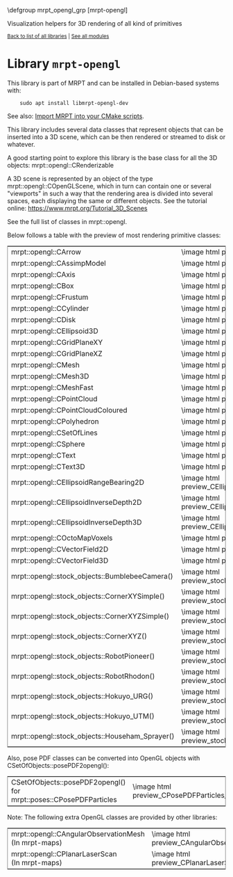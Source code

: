 \defgroup mrpt_opengl_grp [mrpt-opengl]

Visualization helpers for 3D rendering of all kind of primitives

<small> <a href="index.html#libs">Back to list of all libraries</a> | <a href="modules.html" >See all modules</a> </small>
<br>

# Library `mrpt-opengl`

This library is part of MRPT and can be installed in Debian-based systems with:

		sudo apt install libmrpt-opengl-dev

See also: [Import MRPT into your CMake scripts](mrpt_from_cmake.html).

This library includes several data classes that represent objects that can be
inserted into a 3D scene, which can be then rendered or streamed to disk or whatever.

A good starting point to explore this library is the base class for all the
3D objects: mrpt::opengl::CRenderizable

A 3D scene is represented by an object of the type mrpt::opengl::COpenGLScene,
which in turn can contain one or several "viewports" in such a way that the
rendering area is divided into several spaces, each displaying the same or different
objects. See the tutorial online: https://www.mrpt.org/Tutorial_3D_Scenes

See the full list of classes in mrpt::opengl.

Below follows a table with the preview of most rendering primitive classes:

<div align="center">
<table border="0" cellspan="4" cellspacing="4" style="border-width: 1px; border-style: solid;">
 <tr> <td> mrpt::opengl::CArrow </td> <td> \image html preview_CArrow.png </td> </tr>
 <tr> <td> mrpt::opengl::CAssimpModel </td> <td> \image html preview_CAssimpModel.png </td> </tr>
 <tr> <td> mrpt::opengl::CAxis </td> <td> \image html preview_CAxis.png </td> </tr>
 <tr> <td> mrpt::opengl::CBox </td> <td> \image html preview_CBox.png </td> </tr>
 <tr> <td> mrpt::opengl::CFrustum </td> <td> \image html preview_CFrustum.png </td> </tr>
 <tr> <td> mrpt::opengl::CCylinder </td> <td> \image html preview_CCylinder.png </td> </tr>
 <tr> <td> mrpt::opengl::CDisk </td> <td> \image html preview_CDisk.png </td> </tr>
 <tr> <td> mrpt::opengl::CEllipsoid3D </td> <td> \image html preview_CEllipsoid.png </td> </tr>
 <tr> <td> mrpt::opengl::CGridPlaneXY </td> <td> \image html preview_CGridPlaneXY.png </td> </tr>
 <tr> <td> mrpt::opengl::CGridPlaneXZ </td> <td> \image html preview_CGridPlaneXZ.png </td> </tr>
 <tr> <td> mrpt::opengl::CMesh </td> <td> \image html preview_CMesh.png </td> </tr>
 <tr> <td> mrpt::opengl::CMesh3D </td> <td> \image html preview_CMesh3D.png </td> </tr>
 <tr> <td> mrpt::opengl::CMeshFast </td> <td> \image html preview_CMeshFast.png </td> </tr>
 <tr> <td> mrpt::opengl::CPointCloud </td> <td> \image html preview_CPointCloud.png </td> </tr>
 <tr> <td> mrpt::opengl::CPointCloudColoured </td> <td> \image html preview_CPointCloudColoured.png </td> </tr>
 <tr> <td> mrpt::opengl::CPolyhedron </td> <td> \image html preview_CPolyhedron.png </td> </tr>
 <tr> <td> mrpt::opengl::CSetOfLines </td> <td> \image html preview_CSetOfLines.png </td> </tr>
 <tr> <td> mrpt::opengl::CSphere </td> <td> \image html preview_CSphere.png </td> </tr>
 <tr> <td> mrpt::opengl::CText </td> <td> \image html preview_CText.png </td> </tr>
 <tr> <td> mrpt::opengl::CText3D </td> <td> \image html preview_CText3D.png </td> </tr>
 <tr> <td> mrpt::opengl::CEllipsoidRangeBearing2D </td> <td> \image html preview_CEllipsoidRangeBearing2D.png </td> </tr>
 <tr> <td> mrpt::opengl::CEllipsoidInverseDepth2D </td> <td> \image html preview_CEllipsoidInverseDepth2D.png </td> </tr>
 <tr> <td> mrpt::opengl::CEllipsoidInverseDepth3D </td> <td> \image html preview_CEllipsoidInverseDepth3D.png </td> </tr>
 <tr> <td> mrpt::opengl::COctoMapVoxels </td> <td> \image html preview_COctoMapVoxels.png </td> </tr>
 <tr> <td> mrpt::opengl::CVectorField2D </td> <td> \image html preview_CVectorField2D.png </td> </tr>
 <tr> <td> mrpt::opengl::CVectorField3D </td> <td> \image html preview_CVectorField3D.png </td> </tr>
 <tr> <td> mrpt::opengl::stock_objects::BumblebeeCamera() </td> <td> \image html preview_stock_objects_BumblebeeCamera.png </td> </tr>
 <tr> <td> mrpt::opengl::stock_objects::CornerXYSimple() </td> <td> \image html preview_stock_objects_CornerXYSimple.png </td> </tr>
 <tr> <td> mrpt::opengl::stock_objects::CornerXYZSimple() </td> <td> \image html preview_stock_objects_CornerXYZSimple.png </td> </tr>
 <tr> <td> mrpt::opengl::stock_objects::CornerXYZ() </td> <td> \image html preview_stock_objects_CornerXYZ.png </td> </tr>
 <tr> <td> mrpt::opengl::stock_objects::RobotPioneer() </td> <td> \image html preview_stock_objects_RobotPioneer.png </td> </tr>
 <tr> <td> mrpt::opengl::stock_objects::RobotRhodon() </td> <td> \image html preview_stock_objects_RobotRhodon.png </td> </tr>
 <tr> <td> mrpt::opengl::stock_objects::Hokuyo_URG() </td> <td> \image html preview_stock_objects_Hokuyo_URG.png </td> </tr>
 <tr> <td> mrpt::opengl::stock_objects::Hokuyo_UTM() </td> <td> \image html preview_stock_objects_Hokuyo_UTM.png </td> </tr>
 <tr> <td> mrpt::opengl::stock_objects::Househam_Sprayer() </td> <td> \image html preview_stock_objects_Househam_Sprayer.png </td> </tr>
</table>
</div>

Also, pose PDF classes can be converted into OpenGL objects with CSetOfObjects::posePDF2opengl():

<div align="center">
<table border="0" cellspan="4" cellspacing="4" style="border-width: 1px; border-style: solid;">
 <tr> <td> CSetOfObjects::posePDF2opengl() <br> for mrpt::poses::CPosePDFParticles</td> <td> \image html preview_CPosePDFParticles_as_opengl.png </td> </tr>
</table>
</div>


Note: The following extra OpenGL classes are provided by other libraries:


<div align="center">
<table border="0" cellspan="4" cellspacing="4" style="border-width: 1px; border-style: solid;">
<tr> <td> mrpt::opengl::CAngularObservationMesh <br> (In mrpt-maps) </td> <td> \image html preview_CAngularObservationMesh.png </td> </tr>
<tr> <td> mrpt::opengl::CPlanarLaserScan <br> (In mrpt-maps) </td> <td> \image html preview_CPlanarLaserScan.png </td> </tr>
</table>
</div>
